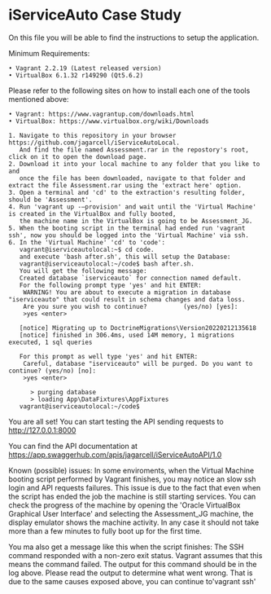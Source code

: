 # iServiceAuto Case Study
On this file you will be able to find the instructions to setup the application.  

Minimum Requirements: 

    • Vagrant 2.2.19 (Latest released version) 
    • VirtualBox 6.1.32 r149290 (Qt5.6.2)
    
Please refer to the following sites on how to install each one of the tools mentioned above:

    • Vagrant: https://www.vagrantup.com/downloads.html
    • VirtualBox: https://www.virtualbox.org/wiki/Downloads

    1. Navigate to this repository in your browser https://github.com/jagarcell/iServiceAutoLocal.
       And find the file named Assessment.rar in the repostory's root, click on it to open the download page.
    2. Download it into your local machine to any folder that you like to and
       once the file has been downloaded, navigate to that folder and extract the file Assessment.rar using the 'extract here' option.
    3. Open a terminal and 'cd' to the extraction's resulting folder, should be 'Assessment'.
    4. Run 'vagrant up -–provision' and wait until the 'Virtual Machine' is created in the VirtualBox and fully booted,
       the machine name in the VirtualBox is going to be Assessment_JG.
    5. When the booting script in the terminal had ended run 'vagrant ssh', now you should be logged into the 'Virtual Machine' via ssh.
    6. In the 'Virtual Machine' 'cd' to 'code':
       vagrant@iserviceautolocal:~$ cd code.
       and execute 'bash after.sh', this will setup the Database:
       vagrant@iserviceautolocal:~/code$ bash after.sh.
       You will get the following message:
       Created database `iserviceauto` for connection named default.
       For the following prompt type 'yes' and hit ENTER:
        WARNING! You are about to execute a migration in database "iserviceauto" that could result in schema changes and data loss. 
        Are you sure you wish to continue?          (yes/no) [yes]:
        >yes <enter>
       
       [notice] Migrating up to DoctrineMigrations\Version20220212135618
       [notice] finished in 306.4ms, used 14M memory, 1 migrations executed, 1 sql queries
       
       For this prompt as well type 'yes' and hit ENTER:
        Careful, database "iserviceauto" will be purged. Do you want to continue? (yes/no) [no]:
        >yes <enter>
       
          > purging database
          > loading App\DataFixtures\AppFixtures
       vagrant@iserviceautolocal:~/code$

You are all set! You can start testing the API sending requests to http://127.0.0.1:8000

You can find the API documentation at https://app.swaggerhub.com/apis/jagarcell/iServiceAutoAPI/1.0

Known (possible) issues:
In some enviroments, when the Virtual Machine booting script performed by Vagrant finishes, you may notice an slow ssh login and API requests failures. 
This issue is due to the fact that even when the script has ended the job the machine is still starting services. You can check the progress of the machine
by opening the 'Oracle VirtualBox Graphical User Interface' and selecting the Assessment_JG machine, the display emulator shows the machine activity. 
In any case it should not take more than a few minutes to fully boot up for the first time.

You ma also get a message like this when the script finishes:
    The SSH command responded with a non-zero exit status. Vagrant
    assumes that this means the command failed. The output for this command
    should be in the log above. Please read the output to determine what
    went wrong.
That is due to the same causes exposed above, you can continue to'vagrant ssh'
